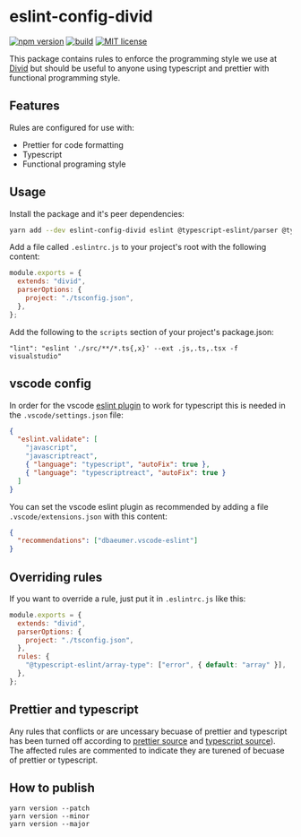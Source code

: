 # eslint-config-divid

[![npm version][version-image]][version-url]
[![build][build-image]][build-url]
[![MIT license][license-image]][license-url]

This package contains rules to enforce the programming style we use at [Divid](https://divid.se/) but should be useful to anyone using typescript and prettier with functional programming style.

## Features

Rules are configured for use with:

- Prettier for code formatting
- Typescript
- Functional programing style

## Usage

Install the package and it's peer dependencies:

```bash
yarn add --dev eslint-config-divid eslint @typescript-eslint/parser @typescript-eslint/eslint-plugin eslint-plugin-functional eslint-plugin-import confusing-browser-globals
```

Add a file called `.eslintrc.js` to your project's root with the following content:

```js
module.exports = {
  extends: "divid",
  parserOptions: {
    project: "./tsconfig.json",
  },
};
```

Add the following to the `scripts` section of your project's package.json:

```
"lint": "eslint './src/**/*.ts{,x}' --ext .js,.ts,.tsx -f visualstudio"
```

## vscode config

In order for the vscode [eslint plugin](https://github.com/Microsoft/vscode-eslint) to work for typescript this is needed in the `.vscode/settings.json` file:

```json
{
  "eslint.validate": [
    "javascript",
    "javascriptreact",
    { "language": "typescript", "autoFix": true },
    { "language": "typescriptreact", "autoFix": true }
  ]
}
```

You can set the vscode eslint plugin as recommended by adding a file `.vscode/extensions.json` with this content:

```json
{
  "recommendations": ["dbaeumer.vscode-eslint"]
}
```

## Overriding rules

If you want to override a rule, just put it in `.eslintrc.js` like this:

```js
module.exports = {
  extends: "divid",
  parserOptions: {
    project: "./tsconfig.json",
  },
  rules: {
    "@typescript-eslint/array-type": ["error", { default: "array" }],
  },
};
```

## Prettier and typescript

Any rules that conflicts or are uncessary becuase of prettier and typescript has been turned off according to [prettier source](https://github.com/prettier/eslint-config-prettier/blob/8e50dacca2067fd4ca1f258e47d0e6973cbea1fd/index.js) and [typescript source](https://github.com/typescript-eslint/typescript-eslint/blob/ebbcc010c546b5777c14f0b33ead851b620184e0/packages/eslint-plugin/src/configs/eslint-recommended.ts)). The affected rules are commented to indicate they are turened of becuase of prettier or typescript.

## How to publish

```
yarn version --patch
yarn version --minor
yarn version --major
```

[version-image]: https://img.shields.io/npm/v/@typescript-tea/core.svg?style=flat
[version-url]: https://www.npmjs.com/package/@typescript-tea/core
[build-image]: https://github.com/dividab/eslint-config-divid/workflows/Build/badge.svg
[build-url]: https://github.com/dividab/eslint-config-divid/actions?query=workflow%3ABuild+branch%3Amaster
[license-image]: https://img.shields.io/github/license/typescript-tea/core.svg?style=flat
[license-url]: https://opensource.org/licenses/MIT
